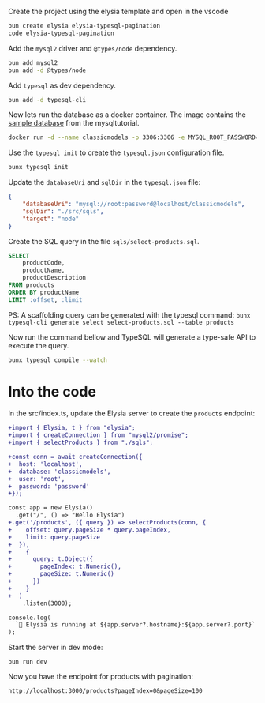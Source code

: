 Create the project using the elysia template and open in the vscode

```bash
bun create elysia elysia-typesql-pagination
code elysia-typesql-pagination
```

Add the `mysql2` driver and `@types/node` dependency.

```bash
bun add mysql2
bun add -d @types/node
```

Add `typesql` as dev dependency.

```bash
bun add -d typesql-cli
```

Now lets run the database as a docker container. The image contains the [sample database](https://www.mysqltutorial.org/mysql-sample-database.aspx) from the mysqltutorial.

```bash
docker run -d --name classicmodels -p 3306:3306 -e MYSQL_ROOT_PASSWORD=password wsporto/classicmodels-mysql:8.0
```

Use the `typesql init` to create the `typesql.json` configuration file.

```bash
bunx typesql init
```

Update the `databaseUri` and `sqlDir` in the `typesql.json` file:

```json
{
    "databaseUri": "mysql://root:password@localhost/classicmodels",
    "sqlDir": "./src/sqls",
    "target": "node"
}
```

Create the SQL query in the file `sqls/select-products.sql`.

```sql
SELECT
    productCode,
    productName,
    productDescription
FROM products
ORDER BY productName
LIMIT :offset, :limit
```

PS: A scaffolding query can be generated with the typesql command:
`bunx typesql-cli generate select select-products.sql --table products`

Now run the command bellow and TypeSQL will generate a type-safe API to execute the query.

```bash
bunx typesql compile --watch
```

# Into the code

In the src/index.ts, update the Elysia server to create the `products` endpoint:

```diff
+import { Elysia, t } from "elysia";
+import { createConnection } from "mysql2/promise";
+import { selectProducts } from "./sqls";

+const conn = await createConnection({
+  host: 'localhost',
+  database: 'classicmodels',
+  user: 'root',
+  password: 'password'
+});

const app = new Elysia()
  .get("/", () => "Hello Elysia")
+.get('/products', ({ query }) => selectProducts(conn, {
+    offset: query.pageSize * query.pageIndex,
+    limit: query.pageSize
+  }),
+    {
+      query: t.Object({
+        pageIndex: t.Numeric(),
+        pageSize: t.Numeric()
+      })
+    }
+  )
    .listen(3000);

console.log(
  `🦊 Elysia is running at ${app.server?.hostname}:${app.server?.port}`
);
```

Start the server in dev mode:
```shell
bun run dev
```

Now you have the endpoint for products with pagination: 

```
http://localhost:3000/products?pageIndex=0&pageSize=100
```
